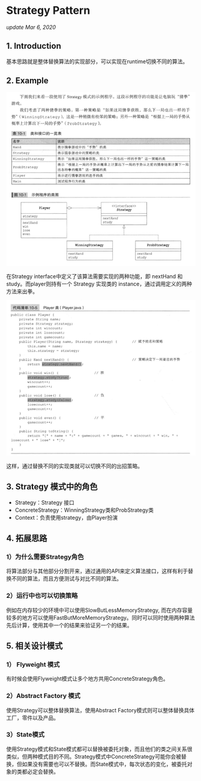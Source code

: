 # Strategy Pattern

_update Mar 6, 2020_

## 1. Introduction

基本思路就是整体替换算法的实现部分，可以实现在runtime切换不同的算法。

## 2. Example

![uml](../.gitbook/assets/design-pattern-strategy-1.png)

在Strategy interface中定义了该算法需要实现的两种功能，即 nextHand 和 study。而player则持有一个 Strategy 实现类的 instance，通过调用定义的两种方法来出拳。

![uml](../.gitbook/assets/design-pattern-strategy-2.png)

这样，通过替换不同的实现类就可以切换不同的出招策略。

## 3. Strategy 模式中的角色

* Strategy：Strategy 接口
* ConcreteStrategy：WinningStrategy类和ProbStrategy类
* Context：负责使用strategy，由Player扮演

## 4. 拓展思路

### 1）为什么需要Strategy角色

将算法部分与其他部分分割开来，通过通用的API来定义算法接口，这样有利于替换不同的算法，而且方便测试与对比不同的算法。

### 2）运行中也可以切换策略

例如在内存较少的环境中可以使用SlowButLessMemoryStrategy, 而在内存容量较多的地方可以使用FastButMoreMemoryStrategy。同时可以同时使用两种算法先后计算，使用其中一个的结果来验证另一个的结果。

## 5. 相关设计模式

### 1） Flyweight 模式

有时候会使用Flyweight模式让多个地方共用ConcreteStrategy角色。

### 2）Abstract Factory 模式

使用Strategy可以整体替换算法，使用Abstract Factory模式则可以整体替换具体工厂，零件以及产品。

### 3）State模式

使用Strategy模式和State模式都可以替换被委托对象，而且他们的类之间关系很类似，但两种模式目的不同。Strategy模式中ConcreteStrategy可能你会被替换，但如果没有需要也可以不替换。而State模式中，每次状态的变化，被委托对象的类都必定会替换。

